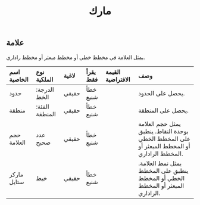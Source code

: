 ﻿---
title: مارك
second_title: Aspose.Cells Cloud Documen
type: docs
url: /ar/specification/model/marker/
description: "Aspose.Cells مواصفات نموذج السحابة: علامة. تعامل بسهولة مع Excel ومستندات جداول البيانات الأخرى التي تحتوي على ميزات مثل الفتح والتوليد والتحرير والتقسيم والدمج والمقارنة والتحويل"
kwords: Excel, Office, جدول البيانات, Cloud REST API, ماركر
weight: 50
---
## **علامة**

 يمثل العلامة في مخطط خطي أو مخطط مبعثر أو مخطط راداري.

| اسم الخاصية| نوع الملكية| لاغية| يقرأ فقط| القيمة الافتراضية| وصف|
|:- |:- |:- |:- |:- |:- |
| حدود| الدرجة: الخط| حقيقي| خطأ شنيع|| يحصل على الحدود.|
| منطقة| الفئة: المنطقة| حقيقي| خطأ شنيع|| يحصل على المنطقة.|
| حجم العلامة| عدد صحيح| حقيقي| خطأ شنيع|| يمثل حجم العلامة بوحدة النقاط. ينطبق على المخطط الخطي أو المخطط المبعثر أو المخطط الراداري.|
| ماركر ستايل| خيط| حقيقي| خطأ شنيع|| يمثل نمط العلامة. ينطبق على المخطط الخطي أو المخطط المبعثر أو المخطط الراداري.|

